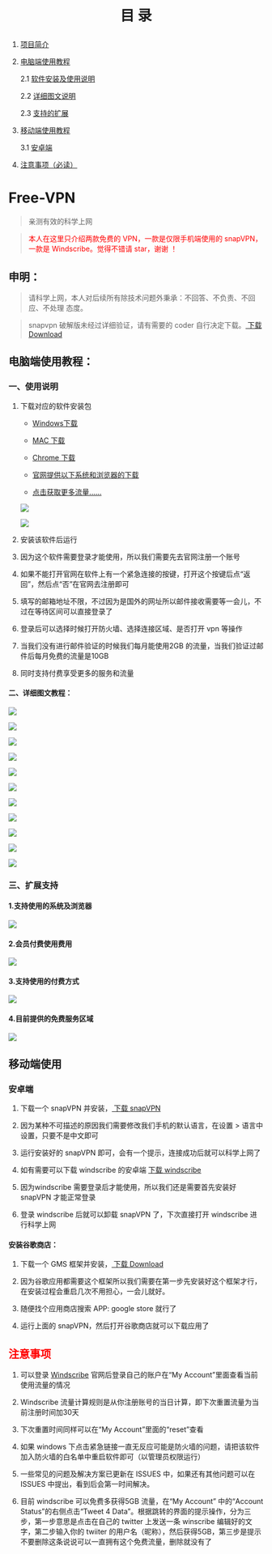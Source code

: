 ﻿<h1><p align="center">目   录</p></h1>


1. <a href="#desc">项目简介</a>
2. <a href="#windows">电脑端使用教程</a>

    2.1 <a href="#windowsdownload">软件安装及使用说明</a>
    
    2.2 <a href="#windowsinstall">详细图文说明</a>
    
    2.3 <a href="#extentions">支持的扩展</a>

3. <a href="#mobile">移动端使用教程</a>

    3.1 <a href="#android">安卓端</a>

4. <a href="#mention">注意事项（必读）</a>

# <a id="desc">Free-VPN</a>

>亲测有效的科学上网

><font color="red">本人在这里只介绍两款免费的 VPN，一款是仅限手机端使用的 snapVPN，一款是 Windscribe。觉得不错请 star，谢谢 ！</font>

## 申明：

 >请科学上网，本人对后续所有除技术问题外秉承：不回答、不负责、不回应、不处理 态度。
  
 >snapvpn 破解版未经过详细验证，请有需要的 coder 自行决定下载。[ 下载 Download](https://github.com/carolcoral/free_vpn/releases/download/10.8/Snap.VPN.apk)
 

## <a id="windows">电脑端使用教程</a>：

### <a id="windowsdownload">一、使用说明</a>

1. 下载对应的软件安装包
  
   * [Windows下载](https://github.com/carolcoral/free_vpn/releases/download/10.8/Windscribe.exe)
  
   * [MAC 下载](https://github.com/carolcoral/free_vpn/releases/download/10.8/Windscribe.dmg)

   * [Chrome 下载](https://github.com/carolcoral/free_vpn/releases/download/10.8/Winscribe.for.Chrome.7z)
      
   * [官网提供以下系统和浏览器的下载](https://windscribe.com/download)
   
   * [点击获取更多流量......](https://windscribe.com/?friend=486oxp10)
   
   ![](https://github.com/carolcoral/Free-VPN/blob/master/img/download1.png?raw=true)
   
   ![](https://github.com/carolcoral/Free-VPN/blob/master/img/download2.png?raw=true)
 
2. 安装该软件后运行
 
3. 因为这个软件需要登录才能使用，所以我们需要先去官网注册一个账号
 
4. 如果不能打开官网在软件上有一个紧急连接的按键，打开这个按键后点“返回”，然后点“否”在官网去注册即可
 
5. 填写的邮箱地址不限，不过因为是国外的网址所以邮件接收需要等一会儿，不过在等待区间可以直接登录了
 
6. 登录后可以选择时候打开防火墙、选择连接区域、是否打开 vpn 等操作
 
7. 当我们没有进行邮件验证的时候我们每月能使用2GB 的流量，当我们验证过邮件后每月免费的流量是10GB
 
8. 同时支持付费享受更多的服务和流量


#### <a id="windowsinstall">二、详细图文教程：</a>

 ![](https://github.com/carolcoral/Free-VPN/blob/master/img/png/1.png?raw=true)
 
 ![](https://github.com/carolcoral/Free-VPN/blob/master/img/png/2.png?raw=true)
 
 ![](https://github.com/carolcoral/Free-VPN/blob/master/img/png/3.png?raw=true)
 
 ![](https://github.com/carolcoral/Free-VPN/blob/master/img/png/4.png?raw=true)
 
 ![](https://github.com/carolcoral/Free-VPN/blob/master/img/png/5.png?raw=true)
 
 ![](https://github.com/carolcoral/Free-VPN/blob/master/img/png/6.png?raw=true)
 
 ![](https://github.com/carolcoral/Free-VPN/blob/master/img/png/7.png?raw=true)
 
 ![](https://github.com/carolcoral/Free-VPN/blob/master/img/png/8.png?raw=true)
 
 ![](https://github.com/carolcoral/Free-VPN/blob/master/img/png/9.png?raw=true)
 
 ![](https://github.com/carolcoral/Free-VPN/blob/master/img/png/10.png?raw=true)
 
 ![](https://github.com/carolcoral/Free-VPN/blob/master/img/png/11.png?raw=true)
 
 <p align="center">

### <a id="extentions">三、扩展支持</a>

#### 1.支持使用的系统及浏览器
 
 ![](https://github.com/carolcoral/Free-VPN/blob/master/img/3.png?raw=true)
 
#### 2.会员付费使用费用
 
 ![](https://github.com/carolcoral/Free-VPN/blob/master/img/2.png?raw=true)
 
#### 3.支持使用的付费方式
 
 ![](https://github.com/carolcoral/Free-VPN/blob/master/img/4.png?raw=true)
 
#### 4.目前提供的免费服务区域
 
 ![](https://github.com/carolcoral/Free-VPN/blob/master/img/5.png?raw=true)
 </p>


## <a id="mobile">移动端使用</a>

### <a id="android">安卓端</a>

1. 下载一个 snapVPN 并安装，[ 下载 snapVPN](https://github.com/carolcoral/free_vpn/releases/download/10.8/base.apk)

2. 因为某种不可描述的原因我们需要修改我们手机的默认语言，在设置 > 语言中设置，只要不是中文即可

3. 运行安装好的 snapVPN 即可，会有一个提示，连接成功后就可以科学上网了

4. 如有需要可以下载 windscribe 的安卓端 [下载 windscribe](https://github.com/carolcoral/free_vpn/releases/download/10.8/com.windscribe.vpn_114.apk)

5. 因为windscribe 需要登录后才能使用，所以我们还是需要首先安装好 snapVPN 才能正常登录

6. 登录 windscribe 后就可以卸载 snapVPN 了，下次直接打开 windscribe 进行科学上网

#### 安装谷歌商店：

1. 下载一个 GMS 框架并安装，[ 下载 Download](https://github.com/carolcoral/free_vpn/releases/download/10.8/GMSanzhuangqi_1.apk)

2. 因为谷歌应用都需要这个框架所以我们需要在第一步先安装好这个框架才行，在安装过程会重启几次不用担心，一会儿就好。

3. 随便找个应用商店搜索 APP: google store 就行了

4. 运行上面的 snapVPN，然后打开谷歌商店就可以下载应用了

## <a id="mention"><font color="red">注意事项</font></a>

1. 可以登录 [Windscribe](https://windscribe.com/) 官网后登录自己的账户在“My Account”里面查看当前使用流量的情况

2. Windscribe 流量计算规则是从你注册账号的当日计算，即下次重置流量为当前注册时间加30天

3. 下次重置时间同样可以在“My Account”里面的“reset”查看

4. 如果 windows 下点击紧急链接一直无反应可能是防火墙的问题，请把该软件加入防火墙的白名单中重启软件即可（以管理员权限运行）

5. 一些常见的问题及解决方案已更新在 ISSUES 中，如果还有其他问题可以在 ISSUES 中提出，看到后会第一时间解决。

6. 目前 windscribe 可以免费多获得5GB 流量，在“My Account” 中的“Account Status”的右侧点击“Tweet 4 Data”。根据跳转的界面的提示操作，分为三步，第一步意思是点击在自己的 twitter 上发送一条 winscribe 编辑好的文字，第二步输入你的 twiiter 的用户名（昵称），然后获得5GB，第三步是提示不要删除这条说说可以一直拥有这个免费流量，删除就没有了

